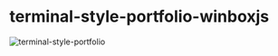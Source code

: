 # terminal-style-portfolio-winboxjs     

![terminal-style-portfolio](https://user-images.githubusercontent.com/46050946/124622746-04fd3e00-de99-11eb-9bd9-3dc9391ab7aa.png)
